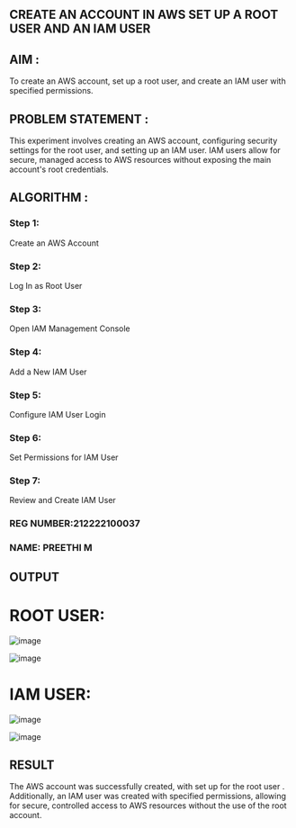 ## CREATE AN ACCOUNT IN AWS SET UP A ROOT USER AND AN IAM USER

## AIM :
To create an AWS account, set up a root user, and create an IAM user with specified permissions.

## PROBLEM STATEMENT :
This experiment involves creating an AWS account, configuring security settings for the root user, and setting up an IAM user. IAM users allow for secure, managed access to AWS resources without exposing the main account's root credentials.

## ALGORITHM :

 ### Step 1:
 Create an AWS Account </br>
 ### Step 2:
 Log In as Root User </br>
 ### Step 3:
 Open IAM Management Console</br>
 ### Step 4:
 Add a New IAM User</br>
 ### Step 5:
 Configure IAM User Login</br>
 ### Step 6:
 Set Permissions for IAM User</br>
 ### Step 7:
 Review and Create IAM User</br>

### REG NUMBER:212222100037
### NAME: PREETHI M

## OUTPUT
# ROOT USER:
![image](https://github.com/user-attachments/assets/8a5bd40d-b4ed-41a0-a221-90948a944869)

![image](https://github.com/user-attachments/assets/9f159cc6-8d1a-42ed-9f6e-bc2ba2c6f3b9)


# IAM USER:

![image](https://github.com/user-attachments/assets/9651a8c2-3244-4e73-a830-034ba1e06038)


![image](https://github.com/user-attachments/assets/a8fe3d86-5328-4651-b43f-ebcf34439b43)


## RESULT
 
The AWS account was successfully created, with set up for the root user . Additionally, an IAM user was created with specified permissions, allowing for secure, controlled access to AWS resources without the use of the root account.
  


